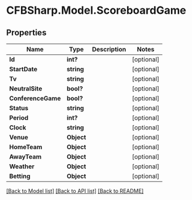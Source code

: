 # CFBSharp.Model.ScoreboardGame
## Properties

Name | Type | Description | Notes
------------ | ------------- | ------------- | -------------
**Id** | **int?** |  | [optional] 
**StartDate** | **string** |  | [optional] 
**Tv** | **string** |  | [optional] 
**NeutralSite** | **bool?** |  | [optional] 
**ConferenceGame** | **bool?** |  | [optional] 
**Status** | **string** |  | [optional] 
**Period** | **int?** |  | [optional] 
**Clock** | **string** |  | [optional] 
**Venue** | **Object** |  | [optional] 
**HomeTeam** | **Object** |  | [optional] 
**AwayTeam** | **Object** |  | [optional] 
**Weather** | **Object** |  | [optional] 
**Betting** | **Object** |  | [optional] 

[[Back to Model list]](../README.md#documentation-for-models) [[Back to API list]](../README.md#documentation-for-api-endpoints) [[Back to README]](../README.md)

